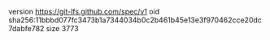 version https://git-lfs.github.com/spec/v1
oid sha256:11bbbd077fc3473b1a7344034b0c2b461b45e13e3f970462cce20dc7dabfe782
size 3773
